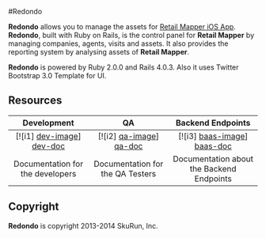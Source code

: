 
#Redondo

**Redondo** allows you to manage the assets for [Retail Mapper iOS App](http://itunes.apple.com/us/app/retail-mapper/id650172619?mt=8). **Redondo**, built with Ruby on Rails, is the control panel for **Retail Mapper** by managing companies, agents, visits and assets. It also provides the reporting system by analysing assets of **Retail Mapper**.

**Redondo** is powered by Ruby 2.0.0 and Rails 4.0.3. Also it uses Twitter Bootstrap 3.0 Template for UI.

## Resources

| Development           | QA                    | Backend Endpoints          |
|:---------------------:|:---------------------:|:------------------------:|
| [![i1] [dev-image]] [dev-doc] | [![i2] [qa-image]] [qa-doc] | [![i3] [baas-image]] [baas-doc] |
| Documentation for the developers | Documentation for the QA Testers | Documentation about the Backend Endpoints |

## Copyright

**Redondo** is copyright 2013-2014 SkuRun, Inc.

[dev-doc]: https://github.com/SkuRun/redondo/wiki/Development
[dev-image]: https://github.com/SkuRun/redondo/wiki/images/development.png
[qa-doc]: https://github.com/SkuRun/redondo/wiki/Quality-Assurance
[qa-image]: https://github.com/SkuRun/redondo/wiki/images/qa.png
[baas-doc]: https://github.com/SkuRun/redondo/wiki/Backend-Endpoints
[baas-image]: https://github.com/SkuRun/redondo/wiki/images/baas.png